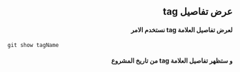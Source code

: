 ## <div dir = rtl >   عرض تفاصيل tag </dir > 

#### <div dir = rtl >   لعرض تفاصيل العلامة tag نستخدم الامر  </dir > 
<div dir="ltr" align="left">

`git show tagName` 
</div>

#### <div dir = rtl >  و ستظهر تفاصيل العلامة tag من تاريخ المشروع  </dir > 
